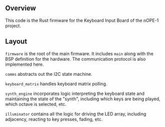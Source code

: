 ## Overview

This code is the Rust firmware for the Keyboard Input Board of the nOPE-1 project.

## Layout

`firmware` is the root of the main firmware.  It includes `main` along with the BSP definition for the hardware.  The communication protocol is also implemented here.

`comms` abstracts out the I2C state machine.

`keyboard_matrix` handles keyboard matrix polling.

`synth_engine` incorporates logic interpreting the keyboard state and maintaining the state of the "synth", including which keys are being played, which octave is selected, etc.

`illuminator` contains all the logic for driving the LED array, including adjacency, reacting to key presses, fading, etc.